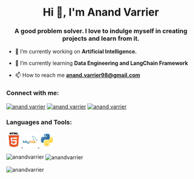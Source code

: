 <!--![logo](https://github.com/anandvarrier/anandvarrier/blob/main/githubbg.png)-->
<h1 align="center">Hi 👋, I'm Anand Varrier</h1>
<h3 align="center">A good problem solver. I love to indulge myself in creating projects and learn from it.</h3>

- 🔭 I’m currently working on **Artificial Intelligence.**

- 🌱 I’m currently learning **Data Engineering and LangChain Framework**

- 📫 How to reach me **anand.varrier98@gmail.com**

<h3 align="left">Connect with me:</h3>
<p align="left">
<a href="[https://linkedin.com/in/anand varrier](https://www.linkedin.com/in/anand-varrier/)" target="blank"><img align="center" src="https://raw.githubusercontent.com/rahuldkjain/github-profile-readme-generator/master/src/images/icons/Social/linked-in-alt.svg" alt="anand varrier" height="30" width="40" /></a>
<a href="[https://stackoverflow.com/users/anand varrier](https://stackoverflow.com/users/20784271/anand-varrier)" target="blank"><img align="center" src="https://raw.githubusercontent.com/rahuldkjain/github-profile-readme-generator/master/src/images/icons/Social/stack-overflow.svg" alt="anand varrier" height="30" width="40" /></a>
<a href="[https://kaggle.com/anand varrier](https://www.kaggle.com/anandvarrier)" target="blank"><img align="center" src="https://raw.githubusercontent.com/rahuldkjain/github-profile-readme-generator/master/src/images/icons/Social/kaggle.svg" alt="anand varrier" height="30" width="40" /></a>
</p>

<h3 align="left">Languages and Tools:</h3>
<p align="left"> <a href="https://www.w3.org/html/" target="_blank" rel="noreferrer"> <img src="https://raw.githubusercontent.com/devicons/devicon/master/icons/html5/html5-original-wordmark.svg" alt="html5" width="40" height="40"/> </a> <a href="https://www.mysql.com/" target="_blank" rel="noreferrer"> <img src="https://raw.githubusercontent.com/devicons/devicon/master/icons/mysql/mysql-original-wordmark.svg" alt="mysql" width="40" height="40"/> </a> <a href="https://www.python.org" target="_blank" rel="noreferrer"> <img src="https://raw.githubusercontent.com/devicons/devicon/master/icons/python/python-original.svg" alt="python" width="40" height="40"/> </a> </p>

<p><img align="left" src="https://github-readme-stats.vercel.app/api/top-langs?username=anandvarrier&show_icons=true&locale=en&layout=compact" alt="anandvarrier" /></p>

<p>&nbsp;<img align="center" src="https://github-readme-stats.vercel.app/api?username=anandvarrier&show_icons=true&locale=en" alt="anandvarrier" /></p>

<p><img align="center" src="https://github-readme-streak-stats.herokuapp.com/?user=anandvarrier&" alt="anandvarrier" /></p>


<!--To tweak the above ReadMe in the future, just click on the link and create new code
https://rahuldkjain.github.io/gh-profile-readme-generator/
-->
